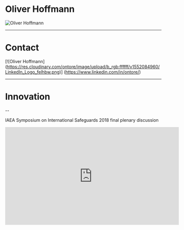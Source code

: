 ## 

# Oliver Hoffmann

![Oliver Hoffmann](https://res.cloudinary.com/ontore/image/upload/ar_16:9,c_fill,g_auto,e_sharpen/v1490167322/IMG_20160906_160932_ozmwwn.jpg)

---

# Contact

[![Oliver Hoffmann]
(https://res.cloudinary.com/ontore/image/upload/b_rgb:ffffff/v1552084960/LinkedIn_Logo_felhbw.png)]
(https://www.linkedin.com/in/ontore/)

---

# Innovation

--

IAEA Symposium on International Safeguards 2018 final plenary discussion

<iframe width="560" height="315" src="https://www.youtube.com/embed/-Sn5TTp_Ha8" frameborder="0" allow="accelerometer; autoplay; encrypted-media; gyroscope; picture-in-picture" allowfullscreen></iframe>
